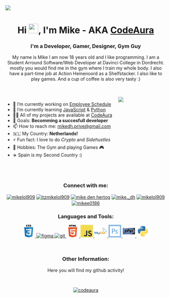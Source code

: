 <img src="https://media.discordapp.net/attachments/483325612899958796/989492926138679316/Picsart_22-06-23_13-31-16-375.png">
<br>

<h1 align="center">Hi <img src="https://raw.githubusercontent.com/Neilblaze/vault-0.1/master/Funny%20gif's/Hi.gif" width=30 height=30">, I'm Mike - AKA <a href=https://codeaura.xyz>CodeAura</a></h1>
<h3 align="center">I'm a Developer, Gamer, Designer, Gym Guy</h3>
<p align="center">
My name is Mike I am now 18 years old and I like programming. I am a Student Arround Software/Web Developer at Davinci College in Dordrecht.
mostly you would find me in the gym where I train my whole body. I also have a part-time job at Action Heinenoord as a Shelfstacker. I also like to play games. And a cup of coffee is also very tasty :)
  </p>
<br>
<br>
<img align='right' src='https://media.discordapp.net/attachments/483325612899958796/989497838771769345/Picsart_22-06-23_13-51-00-781.png' width='150"'>
  
- 🔭 I’m currently working on <a href=https://github.com/CodeAura/Employee-Schedule-NUNU>Employee Schedule</a>
- 🌱 I’m currently learning <a href=https://www.javascript.com>JavaScript</a> & <a href=https://www.python.org>Python</a>
- 👨‍💻 All of my projects are available at <a href=https://codeaura.xyz>CodeAura</a>
- 🥅 Goals: <strong>Becomming a succesfull developer</strong>
- 📫 How to reach me: <a href=mailto:mikedh.prive@gmail.com>mikedh.prive@gmail.com</a>
- 🇳🇱 My Country: **Netherlands!**
- ⚡ Fun fact: I love to do *Crypto* and *Sidehustles*
- 🏃 Hobbies: The Gym and playing Games 🎮
- ✈️ Spain is my Second Country :)
                         
<br>
<br>

<h3 align="center">Connect with me:</h3>
<p align="center">
<a href="https://codepen.io/mikelol909" target="blank"><img align="center" src="https://raw.githubusercontent.com/rahuldkjain/github-profile-readme-generator/master/src/images/icons/Social/codepen.svg" alt="mikelol909" height="30" width="40" /></a>
<a href="https://twitter.com/itzmikelol909" target="blank"><img align="center" src="https://raw.githubusercontent.com/rahuldkjain/github-profile-readme-generator/master/src/images/icons/Social/twitter.svg" alt="itzmikelol909" height="30" width="40" /></a>
<a href="https://www.linkedin.com/in/mike-den-hertog-8b1084237/" target="blank"><img align="center" src="https://raw.githubusercontent.com/rahuldkjain/github-profile-readme-generator/master/src/images/icons/Social/linked-in-alt.svg" alt="mike den hertog" height="30" width="40" /></a>
<a href="https://instagram.com/mike._dh" target="blank"><img align="center" src="https://raw.githubusercontent.com/rahuldkjain/github-profile-readme-generator/master/src/images/icons/Social/instagram.svg" alt="mike._dh" height="30" width="40" /></a>
<a href="https://www.youtube.com/c/mikelol909" target="blank"><img align="center" src="https://raw.githubusercontent.com/rahuldkjain/github-profile-readme-generator/master/src/images/icons/Social/youtube.svg" alt="mikelol909" height="30" width="40" /></a>
<a href="https://www.snapchat.com/add/mikee0186" target="blank"><img align="center" src="https://seeklogo.com/images/S/snapchat-logo-F20CDB1199-seeklogo.com.png" alt="mikee0186" height="30" width="30" /></a>
</p>

<h3 align="center">Languages and Tools:</h3>
<p align="center"> <a href="https://www.w3schools.com/css/" target="_blank" rel="noreferrer"> <img src="https://raw.githubusercontent.com/devicons/devicon/master/icons/css3/css3-original-wordmark.svg" alt="css3" width="40" height="40"/> </a> <a href="https://www.figma.com/" target="_blank" rel="noreferrer"> <img src="https://www.vectorlogo.zone/logos/figma/figma-icon.svg" alt="figma" width="40" height="40"/> </a> <a href="https://git-scm.com/" target="_blank" rel="noreferrer"> <img src="https://www.vectorlogo.zone/logos/git-scm/git-scm-icon.svg" alt="git" width="40" height="40"/> </a> <a href="https://www.w3.org/html/" target="_blank" rel="noreferrer"> <img src="https://raw.githubusercontent.com/devicons/devicon/master/icons/html5/html5-original-wordmark.svg" alt="html5" width="40" height="40"/> </a> <a href="https://developer.mozilla.org/en-US/docs/Web/JavaScript" target="_blank" rel="noreferrer"> <img src="https://raw.githubusercontent.com/devicons/devicon/master/icons/javascript/javascript-original.svg" alt="javascript" width="40" height="40"/> </a> <a href="https://www.mysql.com/" target="_blank" rel="noreferrer"> <img src="https://raw.githubusercontent.com/devicons/devicon/master/icons/mysql/mysql-original-wordmark.svg" alt="mysql" width="40" height="40"/> </a> <a href="https://www.photoshop.com/en" target="_blank" rel="noreferrer"> <img src="https://raw.githubusercontent.com/devicons/devicon/master/icons/photoshop/photoshop-line.svg" alt="photoshop" width="40" height="40"/> </a> <a href="https://www.php.net" target="_blank" rel="noreferrer"> <img src="https://raw.githubusercontent.com/devicons/devicon/master/icons/php/php-original.svg" alt="php" width="40" height="40"/> </a> <a href="https://www.python.org" target="_blank" rel="noreferrer"> <img src="https://raw.githubusercontent.com/devicons/devicon/master/icons/python/python-original.svg" alt="python" width="40" height="40"/> </a> </p>
  
<br>
  <h3 align="center">Other Information:</h3>
  <p align="center">Here you will find my github activity!</p>
  <br>
  <p align="center"> <a href="https://github.com/ryo-ma/github-profile-trophy"><img src="https://github-profile-trophy.vercel.app/?username=codeaura&theme=onedark" alt="codeaura" /></a> </p>
